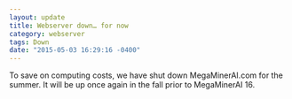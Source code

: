 ```yaml
---
layout: update
title: Webserver down… for now
category: webserver
tags: Down
date: "2015-05-03 16:29:16 -0400"
---
```


To save on computing costs, we have shut down MegaMinerAI.com for the summer. It will be up once again in the fall prior to MegaMinerAI 16.
